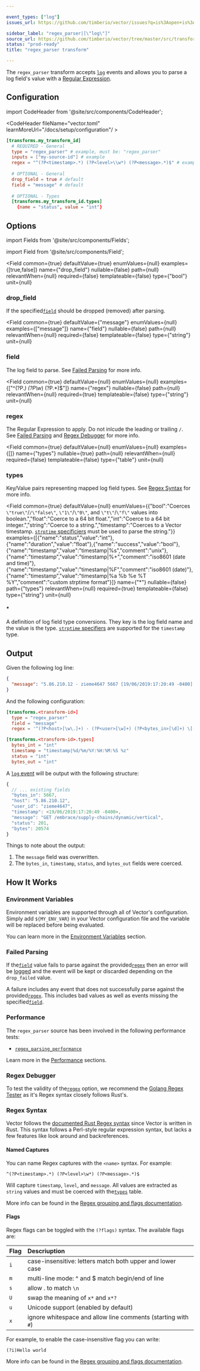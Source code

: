 ```yaml
---

event_types: ["log"]
issues_url: https://github.com/timberio/vector/issues?q=is%3Aopen+is%3Aissue+label%3A%22transform%3A+regex_parser%22

sidebar_label: "regex_parser|[\"log\"]"
source_url: https://github.com/timberio/vector/tree/master/src/transforms/regex_parser.rs
status: "prod-ready"
title: "regex_parser transform"

---
```


The `regex_parser` transform accepts [`log`][docs.data-model#log] events and allows you to parse a log field's value with a [Regular Expression][urls.regex].

## Configuration

import CodeHeader from '@site/src/components/CodeHeader';

<CodeHeader fileName="vector.toml" learnMoreUrl="/docs/setup/configuration"/ >

```toml
[transforms.my_transform_id]
  # REQUIRED - General
  type = "regex_parser" # example, must be: "regex_parser"
  inputs = ["my-source-id"] # example
  regex = "^(?P<timestamp>.*) (?P<level>\\w*) (?P<message>.*)$" # example
  
  # OPTIONAL - General
  drop_field = true # default
  field = "message" # default
  
  # OPTIONAL - Types
  [transforms.my_transform_id.types]
    {name = "status", value = "int"}
```

## Options

import Fields from '@site/src/components/Fields';

import Field from '@site/src/components/Field';

<Fields filters={true}>


<Field
  common={true}
  defaultValue={true}
  enumValues={null}
  examples={[true,false]}
  name={"drop_field"}
  nullable={false}
  path={null}
  relevantWhen={null}
  required={false}
  templateable={false}
  type={"bool"}
  unit={null}
  >

### drop_field

If the specified[`field`](#field) should be dropped (removed) after parsing.


</Field>


<Field
  common={true}
  defaultValue={"message"}
  enumValues={null}
  examples={["message"]}
  name={"field"}
  nullable={false}
  path={null}
  relevantWhen={null}
  required={false}
  templateable={false}
  type={"string"}
  unit={null}
  >

### field

The log field to parse. See [Failed Parsing](#failed-parsing) for more info.


</Field>


<Field
  common={true}
  defaultValue={null}
  enumValues={null}
  examples={["^(?P<timestamp>.*) (?P<level>\\w*) (?P<message>.*)$"]}
  name={"regex"}
  nullable={false}
  path={null}
  relevantWhen={null}
  required={true}
  templateable={false}
  type={"string"}
  unit={null}
  >

### regex

The Regular Expression to apply. Do not inlcude the leading or trailing `/`. See [Failed Parsing](#failed-parsing) and [Regex Debugger](#regex-debugger) for more info.


</Field>


<Field
  common={true}
  defaultValue={null}
  enumValues={null}
  examples={[]}
  name={"types"}
  nullable={true}
  path={null}
  relevantWhen={null}
  required={false}
  templateable={false}
  type={"table"}
  unit={null}
  >

### types

Key/Value pairs representing mapped log field types. See [Regex Syntax](#regex-syntax) for more info.

<Fields filters={false}>


<Field
  common={true}
  defaultValue={null}
  enumValues={{"bool":"Coerces `\"true\"`/`/\"false\"`, `\"1\"`/`\"0\"`, and `\"t\"`/`\"f\"` values into boolean.","float":"Coerce to a 64 bit float.","int":"Coerce to a 64 bit integer.","string":"Coerce to a string.","timestamp":"Coerces to a Vector timestamp. [`strptime` specificiers][urls.strptime_specifiers] must be used to parse the string."}}
  examples={[{"name":"status","value":"int"},{"name":"duration","value":"float"},{"name":"success","value":"bool"},{"name":"timestamp","value":"timestamp|%s","comment":"unix"},{"name":"timestamp","value":"timestamp|%+","comment":"iso8601 (date and time)"},{"name":"timestamp","value":"timestamp|%F","comment":"iso8601 (date)"},{"name":"timestamp","value":"timestamp|%a %b %e %T %Y","comment":"custom strptime format"}]}
  name={"*"}
  nullable={false}
  path={"types"}
  relevantWhen={null}
  required={true}
  templateable={false}
  type={"string"}
  unit={null}
  >

#### *

A definition of log field type conversions. They key is the log field name and the value is the type. [`strptime` specifiers][urls.strptime_specifiers] are supported for the `timestamp` type.


</Field>


</Fields>

</Field>


</Fields>

## Output

Given the following log line:

```json
{
  "message": "5.86.210.12 - zieme4647 5667 [19/06/2019:17:20:49 -0400] \"GET /embrace/supply-chains/dynamic/vertical\" 201 20574"
}
```

And the following configuration:

```toml
[transforms.<transform-id>]
  type = "regex_parser"
  field = "message"
  regex = '^(?P<host>[\w\.]+) - (?P<user>[\w]+) (?P<bytes_in>[\d]+) \[(?P<timestamp>.*)\] "(?P<method>[\w]+) (?P<path>.*)" (?P<status>[\d]+) (?P<bytes_out>[\d]+)$'

[transforms.<transform-id>.types]
  bytes_int = "int"
  timestamp = "timestamp|%d/%m/%Y:%H:%M:%S %z"
  status = "int"
  bytes_out = "int"
```

A [`log` event][docs.data-model.log] will be output with the following structure:

```javascript
{
  // ... existing fields
  "bytes_in": 5667,
  "host": "5.86.210.12",
  "user_id": "zieme4647",
  "timestamp": <19/06/2019:17:20:49 -0400>,
  "message": "GET /embrace/supply-chains/dynamic/vertical",
  "status": 201,
  "bytes": 20574
}
```

Things to note about the output:

1. The `message` field was overwritten.
2. The `bytes_in`, `timestamp`, `status`, and `bytes_out` fields were coerced.


## How It Works

### Environment Variables

Environment variables are supported through all of Vector's configuration.
Simply add `${MY_ENV_VAR}` in your Vector configuration file and the variable
will be replaced before being evaluated.

You can learn more in the [Environment Variables][docs.configuration#environment-variables]
section.

### Failed Parsing

If the[`field`](#field) value fails to parse against the provided[`regex`](#regex) then an error
will be [logged][docs.monitoring#logs] and the event will be kept or discarded
depending on the `drop_failed` value.

A failure includes any event that does not successfully parse against the
provided[`regex`](#regex). This includes bad values as well as events missing the
specified[`field`](#field).

### Performance

The `regex_parser` source has been involved in the following performance tests:

* [`regex_parsing_performance`][urls.regex_parsing_performance_test]

Learn more in the [Performance][docs.performance] sections.

### Regex Debugger

To test the validity of the[`regex`](#regex) option, we recommend the [Golang Regex
Tester][urls.regex_tester] as it's Regex syntax closely 
follows Rust's.

### Regex Syntax

Vector follows the [documented Rust Regex syntax][urls.rust_regex_syntax] since
Vector is written in Rust. This syntax follows a Perl-style regular expression
syntax, but lacks a few features like look around and backreferences.

#### Named Captures

You can name Regex captures with the `<name>` syntax. For example:

```
^(?P<timestamp>.*) (?P<level>\w*) (?P<message>.*)$
```

Will capture `timestamp`, `level`, and `message`. All values are extracted as
`string` values and must be coerced with the[`types`](#types) table.

More info can be found in the [Regex grouping and flags
documentation][urls.regex_grouping_and_flags].

#### Flags

Regex flags can be toggled with the `(?flags)` syntax. The available flags are:

| Flag | Descriuption |
| :--- | :----------- |
| `i`  | case-insensitive: letters match both upper and lower case |
| `m`  | multi-line mode: ^ and $ match begin/end of line |
| `s`  | allow . to match `\n` |
| `U`  | swap the meaning of `x*` and `x*?` |
| `u`  | Unicode support (enabled by default) |
| `x`  | ignore whitespace and allow line comments (starting with `#`)

For example, to enable the case-insensitive flag you can write:

```
(?i)Hello world
```

More info can be found in the [Regex grouping and flags
documentation][urls.regex_grouping_and_flags].


[docs.configuration#environment-variables]: /docs/setup/configuration#environment-variables
[docs.data-model#log]: /docs/about/data-model#log
[docs.data-model.log]: /docs/about/data-model/log
[docs.monitoring#logs]: /docs/administration/monitoring#logs
[docs.performance]: /docs/about/performance
[urls.regex]: https://en.wikipedia.org/wiki/Regular_expression
[urls.regex_grouping_and_flags]: https://docs.rs/regex/1.1.7/regex/#grouping-and-flags
[urls.regex_parsing_performance_test]: https://github.com/timberio/vector-test-harness/tree/master/cases/regex_parsing_performance
[urls.regex_tester]: https://regex-golang.appspot.com/assets/html/index.html
[urls.rust_regex_syntax]: https://docs.rs/regex/1.1.7/regex/#syntax
[urls.strptime_specifiers]: https://docs.rs/chrono/0.3.1/chrono/format/strftime/index.html

